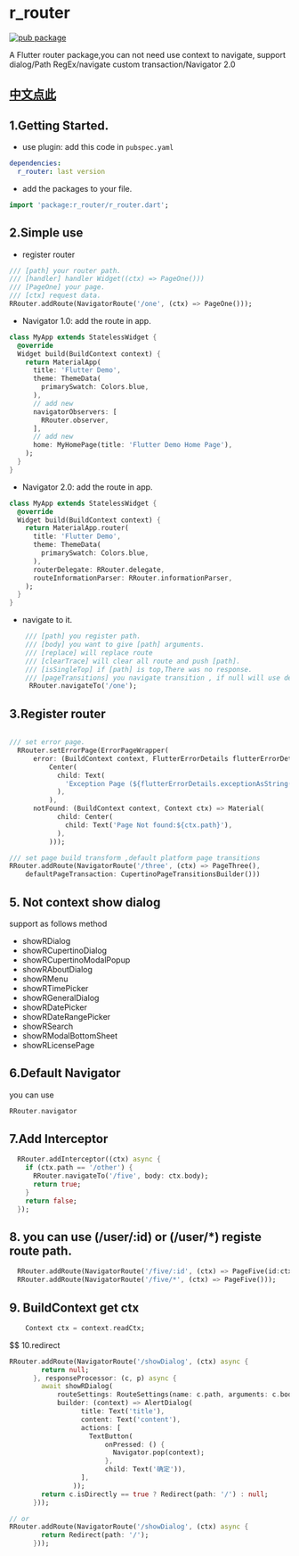 # r_router
[![pub package](https://img.shields.io/pub/v/r_router.svg)](https://pub.dartlang.org/packages/r_router)

A Flutter router package,you can not need use context to navigate, support dialog/Path RegEx/navigate custom transaction/Navigator 2.0

## [中文点此](README_ZH.md)

## 1.Getting Started.

- use plugin:
add this code in `pubspec.yaml`
```yaml
dependencies:
  r_router: last version
```
- add the packages to your file.
```dart
import 'package:r_router/r_router.dart';

```
## 2.Simple use

- register router
```dart
/// [path] your router path.
/// [handler] handler Widget((ctx) => PageOne()))
/// [PageOne] your page.
/// [ctx] request data.
RRouter.addRoute(NavigatorRoute('/one', (ctx) => PageOne()));
```

- Navigator 1.0: add the route in app.
```dart
class MyApp extends StatelessWidget {
  @override
  Widget build(BuildContext context) {
    return MaterialApp(
      title: 'Flutter Demo',
      theme: ThemeData(
        primarySwatch: Colors.blue,
      ),
      // add new
      navigatorObservers: [
        RRouter.observer,
      ],
      // add new
      home: MyHomePage(title: 'Flutter Demo Home Page'),
    );
  }
}
```

- Navigator 2.0: add the route in app.
```dart
class MyApp extends StatelessWidget {
  @override
  Widget build(BuildContext context) {
    return MaterialApp.router(
      title: 'Flutter Demo',
      theme: ThemeData(
        primarySwatch: Colors.blue,
      ),
      routerDelegate: RRouter.delegate,
      routeInformationParser: RRouter.informationParser,
    );
  }
}
```
- navigate to it.
```dart
    /// [path] you register path.
    /// [body] you want to give [path] arguments.
    /// [replace] will replace route
    /// [clearTrace] will clear all route and push [path].
    /// [isSingleTop] if [path] is top,There was no response.
    /// [pageTransitions] you navigate transition , if null will use default page transitions builder.
     RRouter.navigateTo('/one');
```

## 3.Register router
```dart

/// set error page.
  RRouter.setErrorPage(ErrorPageWrapper(
      error: (BuildContext context, FlutterErrorDetails flutterErrorDetails) =>
          Center(
            child: Text(
              'Exception Page (${flutterErrorDetails.exceptionAsString()})',
            ),
          ),
      notFound: (BuildContext context, Context ctx) => Material(
            child: Center(
              child: Text('Page Not found:${ctx.path}'),
            ),
          )));

/// set page build transform ,default platform page transitions
RRouter.addRoute(NavigatorRoute('/three', (ctx) => PageThree(),
    defaultPageTransaction: CupertinoPageTransitionsBuilder()))
```

## 5. Not context show dialog
support as follows method
- showRDialog
- showRCupertinoDialog
- showRCupertinoModalPopup
- showRAboutDialog
- showRMenu
- showRTimePicker
- showRGeneralDialog
- showRDatePicker
- showRDateRangePicker
- showRSearch
- showRModalBottomSheet
- showRLicensePage

## 6.Default Navigator
you can use
```dart
RRouter.navigator
```

## 7.Add Interceptor
```dart
  RRouter.addInterceptor((ctx) async {
    if (ctx.path == '/other') {
      RRouter.navigateTo('/five', body: ctx.body);
      return true;
    }
    return false;
  });
```

## 8. you can use (/user/:id) or (/user/*) registe route path.
```dart
  RRouter.addRoute(NavigatorRoute('/five/:id', (ctx) => PageFive(id:ctx.pathParams.getInt('id'))));
  RRouter.addRoute(NavigatorRoute('/five/*', (ctx) => PageFive()));
```

## 9. BuildContext get ctx
```dart
    Context ctx = context.readCtx;
```

$$ 10.redirect
```dart
RRouter.addRoute(NavigatorRoute('/showDialog', (ctx) async {
        return null;
      }, responseProcessor: (c, p) async {
        await showRDialog(
            routeSettings: RouteSettings(name: c.path, arguments: c.body),
            builder: (context) => AlertDialog(
                  title: Text('title'),
                  content: Text('content'),
                  actions: [
                    TextButton(
                        onPressed: () {
                          Navigator.pop(context);
                        },
                        child: Text('确定')),
                  ],
                ));
        return c.isDirectly == true ? Redirect(path: '/') : null;
      }));

// or
RRouter.addRoute(NavigatorRoute('/showDialog', (ctx) async {
        return Redirect(path: '/');
      }));
```